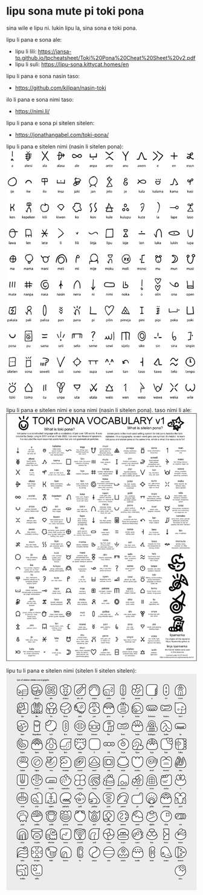 # lipu sona mute pi toki pona
sina wile e lipu ni. lukin lipu la, sina sona e toki pona.

lipu li pana e sona ale:
- lipu li lili: <https://jansa-tp.github.io/tpcheatsheet/Toki%20Pona%20Cheat%20Sheet%20v2.pdf>
- lipu li suli: <https://lipu-sona.kittycat.homes/en>

lipu li pana e sona nasin taso:
- <https://github.com/kilipan/nasin-toki>

ilo li pana e sona nimi taso:
- <https://nimi.li/>

lipu li pana e sona pi sitelen sitelen:
- <https://jonathangabel.com/toki-pona/>

lipu li pana e sitelen nimi (nasin li sitelen pona):
![lipu li pana e sitelen nimi (nasin li sitelen pona)](/nimi-ale-sitelen-pona.png)

lipu li pana e sitelen nimi e sona nimi (nasin li sitelen pona). taso nimi li ale:
![lipu li pana e sitelen nimi e sona nimi (nasin li sitelen pona). taso nimi li ale](/sona-nimi-sitelen-pona.png)

lipu tu li pana e sitelen nimi (sitelen li sitelen sitelen):
![lipu tu li pana e sitelen nimi (sitelen li sitelen sitelen)](/nimi-sitelen-sitelen.png)
